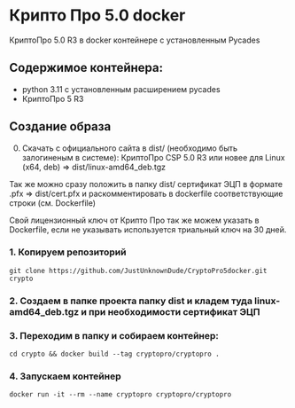 # Крипто Про 5.0 docker
КриптоПро 5.0 R3 в docker контейнере с установленным Pycades

## Содержимое контейнера:

- python 3.11 с установленным расширением pycades
- КриптоПро 5 R3

## Создание образа

0. Скачать с официального сайта в dist/ (необходимо быть залогиненым в системе):
КриптоПро CSP 5.0 R3 или новее для Linux (x64, deb) => dist/linux-amd64_deb.tgz

Так же можно сразу положить в папку dist/ сертификат ЭЦП в формате .pfx => dist/cert.pfx
и раскомментировать в dockerfile соответствующие строки (см. Dockerfile)

Свой лицензионный ключ от Крипто Про так же можем указать в Dockerfile, если не указывать используется триальный ключ на 30 дней.

### 1. Копируем репозиторий
```
git clone https://github.com/JustUnknownDude/CryptoPro5docker.git crypto
```

### 2. Создаем в папке проекта папку dist и кладем туда linux-amd64_deb.tgz и при необходимости сертификат ЭЦП

### 3. Переходим в папку и собираем контейнер:
```
cd crypto && docker build --tag cryptopro/cryptopro .
```

### 4. Запускаем контейнер
```
docker run -it --rm --name cryptopro cryptopro/cryptopro
```

